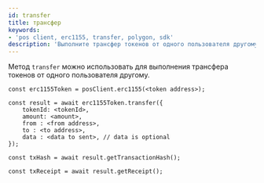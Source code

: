 ```yaml
---
id: transfer
title: трансфер
keywords:
- 'pos client, erc1155, transfer, polygon, sdk'
description: 'Выполните трансфер токенов от одного пользователя другому.'
---
```


Метод `transfer` можно использовать для выполнения трансфера токенов от одного пользователя другому.

```
const erc1155Token = posClient.erc1155(<token address>);

const result = await erc1155Token.transfer({
    tokenId: <tokenId>,
    amount: <amount>,
    from : <from address>,
    to : <to address>,
    data : <data to sent>, // data is optional
});

const txHash = await result.getTransactionHash();

const txReceipt = await result.getReceipt();

```
